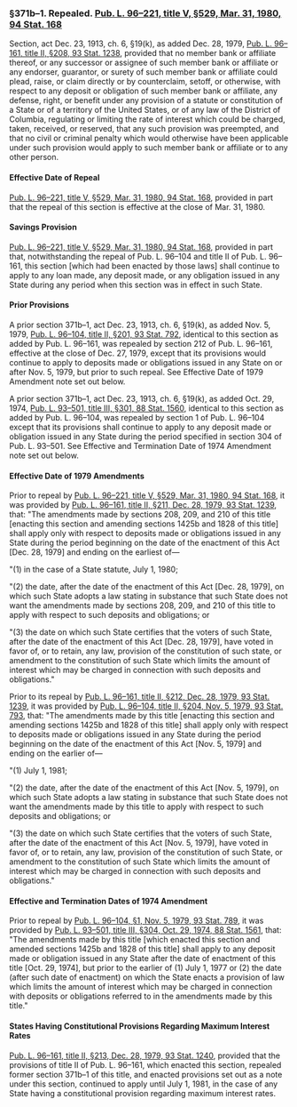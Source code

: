### §371b–1. Repealed. [Pub. L. 96–221, title V, §529, Mar. 31, 1980, 94 Stat. 168](/statviewer.htm?volume=94&page=168) ###

Section, act Dec. 23, 1913, ch. 6, §19(k), as added Dec. 28, 1979, [Pub. L. 96–161, title II, §208, 93 Stat. 1238](/statviewer.htm?volume=93&page=1238), provided that no member bank or affiliate thereof, or any successor or assignee of such member bank or affiliate or any endorser, guarantor, or surety of such member bank or affiliate could plead, raise, or claim directly or by counterclaim, setoff, or otherwise, with respect to any deposit or obligation of such member bank or affiliate, any defense, right, or benefit under any provision of a statute or constitution of a State or of a territory of the United States, or of any law of the District of Columbia, regulating or limiting the rate of interest which could be charged, taken, received, or reserved, that any such provision was preempted, and that no civil or criminal penalty which would otherwise have been applicable under such provision would apply to such member bank or affiliate or to any other person.

#### Effective Date of Repeal ####

[Pub. L. 96–221, title V, §529, Mar. 31, 1980, 94 Stat. 168](/statviewer.htm?volume=94&page=168), provided in part that the repeal of this section is effective at the close of Mar. 31, 1980.

#### Savings Provision ####

[Pub. L. 96–221, title V, §529, Mar. 31, 1980, 94 Stat. 168](/statviewer.htm?volume=94&page=168), provided in part that, notwithstanding the repeal of Pub. L. 96–104 and title II of Pub. L. 96–161, this section [which had been enacted by those laws] shall continue to apply to any loan made, any deposit made, or any obligation issued in any State during any period when this section was in effect in such State.

#### Prior Provisions ####

A prior section 371b–1, act Dec. 23, 1913, ch. 6, §19(k), as added Nov. 5, 1979, [Pub. L. 96–104, title II, §201, 93 Stat. 792](/statviewer.htm?volume=93&page=792), identical to this section as added by Pub. L. 96–161, was repealed by section 212 of Pub. L. 96–161, effective at the close of Dec. 27, 1979, except that its provisions would continue to apply to deposits made or obligations issued in any State on or after Nov. 5, 1979, but prior to such repeal. See Effective Date of 1979 Amendment note set out below.

A prior section 371b–1, act Dec. 23, 1913, ch. 6, §19(k), as added Oct. 29, 1974, [Pub. L. 93–501, title III, §301, 88 Stat. 1560](/statviewer.htm?volume=88&page=1560), identical to this section as added by Pub. L. 96–104, was repealed by section 1 of Pub. L. 96–104 except that its provisions shall continue to apply to any deposit made or obligation issued in any State during the period specified in section 304 of Pub. L. 93–501. See Effective and Termination Date of 1974 Amendment note set out below.

#### Effective Date of 1979 Amendments ####

Prior to repeal by [Pub. L. 96–221, title V, §529, Mar. 31, 1980, 94 Stat. 168](/statviewer.htm?volume=94&page=168), it was provided by [Pub. L. 96–161, title II, §211, Dec. 28, 1979, 93 Stat. 1239](/statviewer.htm?volume=93&page=1239), that: "The amendments made by sections 208, 209, and 210 of this title [enacting this section and amending sections 1425b and 1828 of this title] shall apply only with respect to deposits made or obligations issued in any State during the period beginning on the date of the enactment of this Act [Dec. 28, 1979] and ending on the earliest of—

"(1) in the case of a State statute, July 1, 1980;

"(2) the date, after the date of the enactment of this Act [Dec. 28, 1979], on which such State adopts a law stating in substance that such State does not want the amendments made by sections 208, 209, and 210 of this title to apply with respect to such deposits and obligations; or

"(3) the date on which such State certifies that the voters of such State, after the date of the enactment of this Act [Dec. 28, 1979], have voted in favor of, or to retain, any law, provision of the constitution of such state, or amendment to the constitution of such State which limits the amount of interest which may be charged in connection with such deposits and obligations."

Prior to its repeal by [Pub. L. 96–161, title II, §212, Dec. 28, 1979, 93 Stat. 1239](/statviewer.htm?volume=93&page=1239), it was provided by [Pub. L. 96–104, title II, §204, Nov. 5, 1979, 93 Stat. 793](/statviewer.htm?volume=93&page=793), that: "The amendments made by this title [enacting this section and amending sections 1425b and 1828 of this title] shall apply only with respect to deposits made or obligations issued in any State during the period beginning on the date of the enactment of this Act [Nov. 5, 1979] and ending on the earlier of—

"(1) July 1, 1981;

"(2) the date, after the date of the enactment of this Act [Nov. 5, 1979], on which such State adopts a law stating in substance that such State does not want the amendments made by this title to apply with respect to such deposits and obligations; or

"(3) the date on which such State certifies that the voters of such State, after the date of the enactment of this Act [Nov. 5, 1979], have voted in favor of, or to retain, any law, provision of the constitution of such State, or amendment to the constitution of such State which limits the amount of interest which may be charged in connection with such deposits and obligations."

#### Effective and Termination Dates of 1974 Amendment ####

Prior to repeal by [Pub. L. 96–104, §1, Nov. 5, 1979, 93 Stat. 789](/statviewer.htm?volume=93&page=789), it was provided by [Pub. L. 93–501, title III, §304, Oct. 29, 1974, 88 Stat. 1561](/statviewer.htm?volume=88&page=1561), that: "The amendments made by this title [which enacted this section and amended sections 1425b and 1828 of this title] shall apply to any deposit made or obligation issued in any State after the date of enactment of this title [Oct. 29, 1974], but prior to the earlier of (1) July 1, 1977 or (2) the date (after such date of enactment) on which the State enacts a provision of law which limits the amount of interest which may be charged in connection with deposits or obligations referred to in the amendments made by this title."

#### States Having Constitutional Provisions Regarding Maximum Interest Rates ####

[Pub. L. 96–161, title II, §213, Dec. 28, 1979, 93 Stat. 1240](/statviewer.htm?volume=93&page=1240), provided that the provisions of title II of Pub. L. 96–161, which enacted this section, repealed former section 371b–1 of this title, and enacted provisions set out as a note under this section, continued to apply until July 1, 1981, in the case of any State having a constitutional provision regarding maximum interest rates.